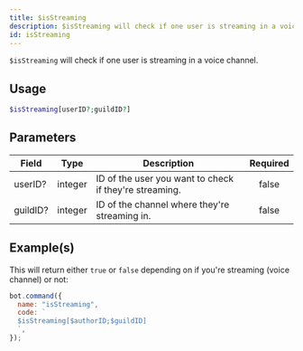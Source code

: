 ```yaml
---
title: $isStreaming
description: $isStreaming will check if one user is streaming in a voice channel.
id: isStreaming
---
```


`$isStreaming` will check if one user is streaming in a voice channel.

## Usage

```php
$isStreaming[userID?;guildID?]
```

## Parameters

| Field    | Type    | Description                                            | Required |
| -------- | ------- | ------------------------------------------------------ | :------: |
| userID?  | integer | ID of the user you want to check if they're streaming. |  false   |
| guildID? | integer | ID of the channel where they're streaming in.          |  false   |

## Example(s)

This will return either `true` or `false` depending on if you're streaming (voice channel) or not:

```javascript
bot.command({
  name: "isStreaming",
  code: `
  $isStreaming[$authorID;$guildID]
  `,
});
```
